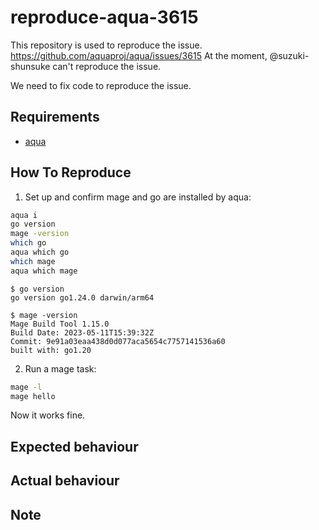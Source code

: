 # reproduce-aqua-3615

This repository is used to reproduce the issue. https://github.com/aquaproj/aqua/issues/3615
At the moment, @suzuki-shunsuke can't reproduce the issue.

We need to fix code to reproduce the issue.

## Requirements

- [aqua](https://aquaproj.github.io/docs/install)

## How To Reproduce

1. Set up and confirm mage and go are installed by aqua:

```sh
aqua i
go version
mage -version
which go
aqua which go
which mage
aqua which mage
```

```console
$ go version
go version go1.24.0 darwin/arm64

$ mage -version
Mage Build Tool 1.15.0
Build Date: 2023-05-11T15:39:32Z
Commit: 9e91a03eaa438d0d077aca5654c7757141536a60
built with: go1.20
```

2. Run a mage task:

```sh
mage -l
mage hello
```

Now it works fine.

## Expected behaviour

## Actual behaviour

## Note
